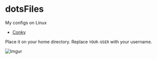 # dotsFiles
My configs on Linux

* [Conky](https://github.com/JuanjoSalvador/dotsFiles/blob/master/.conkyrc)

Place it on your home directory. Replace `YOUR-USER` with your username.

![Imgur](http://i.imgur.com/I38GKMI.png)
